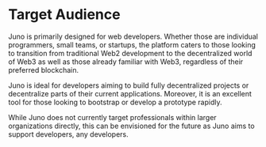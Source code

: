 # Target Audience

Juno is primarily designed for web developers. Whether those are individual programmers, small teams, or startups, the platform caters to those looking to transition from traditional Web2 development to the decentralized world of Web3 as well as those already familiar with Web3, regardless of their preferred blockchain.

Juno is ideal for developers aiming to build fully decentralized projects or decentralize parts of their current applications. Moreover, it is an excellent tool for those looking to bootstrap or develop a prototype rapidly.

While Juno does not currently target professionals within larger organizations directly, this can be envisioned for the future as Juno aims to support developers, any developers.
